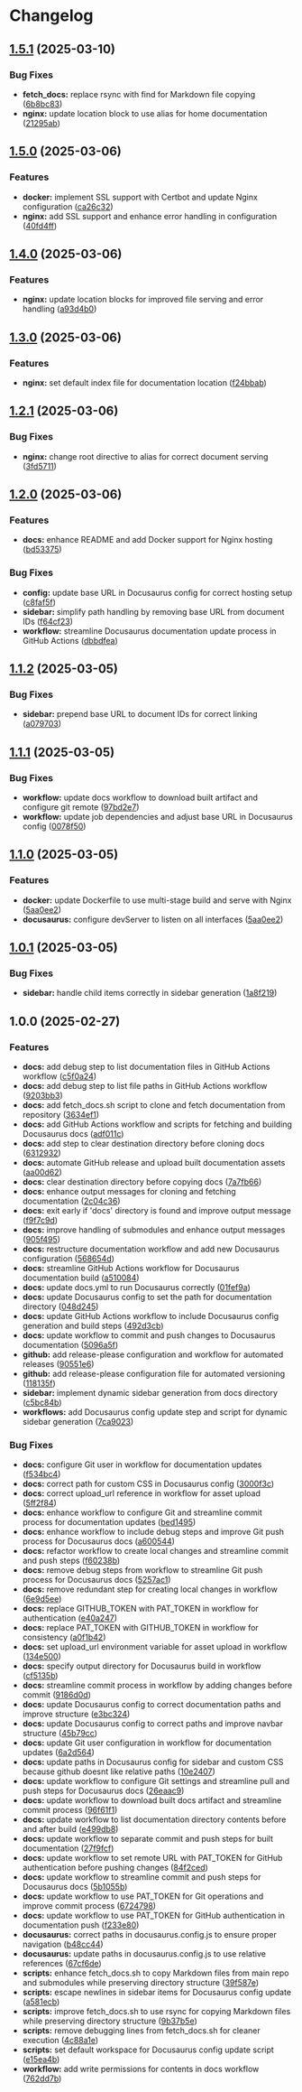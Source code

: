 # Changelog

## [1.5.1](https://github.com/Lonimokio/docs/compare/v1.5.0...v1.5.1) (2025-03-10)


### Bug Fixes

* **fetch_docs:** replace rsync with find for Markdown file copying ([6b8bc83](https://github.com/Lonimokio/docs/commit/6b8bc8307643b9b542eccc605bc34582b88119b6))
* **nginx:** update location block to use alias for home documentation ([21295ab](https://github.com/Lonimokio/docs/commit/21295ab63b7debeb94011afc11ba1a00dd405ea7))

## [1.5.0](https://github.com/Lonimokio/docs/compare/v1.4.0...v1.5.0) (2025-03-06)


### Features

* **docker:** implement SSL support with Certbot and update Nginx configuration ([ca26c32](https://github.com/Lonimokio/docs/commit/ca26c3261c8a563c99ecffb77abb772ade828283))
* **nginx:** add SSL support and enhance error handling in configuration ([40fd4ff](https://github.com/Lonimokio/docs/commit/40fd4ff0cc7d505cce1b7028bfec449e420e2326))

## [1.4.0](https://github.com/Lonimokio/docs/compare/v1.3.0...v1.4.0) (2025-03-06)


### Features

* **nginx:** update location blocks for improved file serving and error handling ([a93d4b0](https://github.com/Lonimokio/docs/commit/a93d4b09ee50126a63885a8379aadc88c37574f6))

## [1.3.0](https://github.com/Lonimokio/docs/compare/v1.2.1...v1.3.0) (2025-03-06)


### Features

* **nginx:** set default index file for documentation location ([f24bbab](https://github.com/Lonimokio/docs/commit/f24bbab9a640ed721bec70b46bfdab16269716e1))

## [1.2.1](https://github.com/Lonimokio/docs/compare/v1.2.0...v1.2.1) (2025-03-06)


### Bug Fixes

* **nginx:** change root directive to alias for correct document serving ([3fd5711](https://github.com/Lonimokio/docs/commit/3fd5711b76375bbf84d8fcd8f481643953603c91))

## [1.2.0](https://github.com/Lonimokio/docs/compare/v1.1.2...v1.2.0) (2025-03-06)


### Features

* **docs:** enhance README and add Docker support for Nginx hosting ([bd53375](https://github.com/Lonimokio/docs/commit/bd53375a21f2c79a655a2a2de7a6193bdd7eea3a))


### Bug Fixes

* **config:** update base URL in Docusaurus config for correct hosting setup ([c8faf5f](https://github.com/Lonimokio/docs/commit/c8faf5f7658a6bad6383eccb6d63fd29b652a982))
* **sidebar:** simplify path handling by removing base URL from document IDs ([f64cf23](https://github.com/Lonimokio/docs/commit/f64cf239a1033bd0222b049d7b6501332b83435f))
* **workflow:** streamline Docusaurus documentation update process in GitHub Actions ([dbbdfea](https://github.com/Lonimokio/docs/commit/dbbdfea957ae13b7889f92250ce1a64949ed79da))

## [1.1.2](https://github.com/Lonimokio/docs/compare/v1.1.1...v1.1.2) (2025-03-05)


### Bug Fixes

* **sidebar:** prepend base URL to document IDs for correct linking ([a079703](https://github.com/Lonimokio/docs/commit/a07970368bedf82c8d1f3a7d0e3a1bc55c951f70))

## [1.1.1](https://github.com/Lonimokio/docs/compare/v1.1.0...v1.1.1) (2025-03-05)


### Bug Fixes

* **workflow:** update docs workflow to download built artifact and configure git remote ([97bd2e7](https://github.com/Lonimokio/docs/commit/97bd2e7b0b0151058f1e636a2b206d7a1471092a))
* **workflow:** update job dependencies and adjust base URL in Docusaurus config ([0078f50](https://github.com/Lonimokio/docs/commit/0078f50dd0b2728a4d8a2b1187ec08748fff3507))

## [1.1.0](https://github.com/Lonimokio/docs/compare/v1.0.1...v1.1.0) (2025-03-05)


### Features

* **docker:** update Dockerfile to use multi-stage build and serve with Nginx ([5aa0ee2](https://github.com/Lonimokio/docs/commit/5aa0ee23bf8fcb2711541e0ea36533dbace4f048))
* **docusaurus:** configure devServer to listen on all interfaces ([5aa0ee2](https://github.com/Lonimokio/docs/commit/5aa0ee23bf8fcb2711541e0ea36533dbace4f048))

## [1.0.1](https://github.com/Lonimokio/docs/compare/v1.0.0...v1.0.1) (2025-03-05)


### Bug Fixes

* **sidebar:** handle child items correctly in sidebar generation ([1a8f219](https://github.com/Lonimokio/docs/commit/1a8f219aa5db549a36fbfa69fafd58251b4917b6))

## 1.0.0 (2025-02-27)


### Features

* **docs:** add debug step to list documentation files in GitHub Actions workflow ([c5f0a24](https://github.com/Lonimokio/docs/commit/c5f0a24ce1744aafb8a04394c2a0849a1ae29cbc))
* **docs:** add debug step to list file paths in GitHub Actions workflow ([9203bb3](https://github.com/Lonimokio/docs/commit/9203bb38ef4556cb70b4237d8976c2d5369cff5a))
* **docs:** add fetch_docs.sh script to clone and fetch documentation from repository ([3634ef1](https://github.com/Lonimokio/docs/commit/3634ef14b7e69d5ce0e2d16cca9ff2476171fe65))
* **docs:** add GitHub Actions workflow and scripts for fetching and building Docusaurus docs ([adf011c](https://github.com/Lonimokio/docs/commit/adf011c2c4721f610bd12d19d05cf139c0e4120d))
* **docs:** add step to clear destination directory before cloning docs ([6312932](https://github.com/Lonimokio/docs/commit/6312932394bf31893bbbe0f6d4f61f238f5edd64))
* **docs:** automate GitHub release and upload built documentation assets ([aa00d62](https://github.com/Lonimokio/docs/commit/aa00d62f4055e10a226ba436a2712c25440a95bf))
* **docs:** clear destination directory before copying docs ([7a7fb66](https://github.com/Lonimokio/docs/commit/7a7fb6630a488f8ca5408cbc5893ecf0f9f46b64))
* **docs:** enhance output messages for cloning and fetching documentation ([2c04c36](https://github.com/Lonimokio/docs/commit/2c04c36f5c6cfce49440c3545c04859b83e6ea2d))
* **docs:** exit early if 'docs' directory is found and improve output message ([f9f7c9d](https://github.com/Lonimokio/docs/commit/f9f7c9d11fcd705afb752afd12b518c0dff61775))
* **docs:** improve handling of submodules and enhance output messages ([905f495](https://github.com/Lonimokio/docs/commit/905f4950268bc647ee2d5d64907cbe617d6aa451))
* **docs:** restructure documentation workflow and add new Docusaurus configuration ([568654d](https://github.com/Lonimokio/docs/commit/568654d9c45f6f66b1f2cd0d8747c7178ad0561f))
* **docs:** streamline GitHub Actions workflow for Docusaurus documentation build ([a510084](https://github.com/Lonimokio/docs/commit/a510084c2ba38685f6c3182ef75a59d3104226d5))
* **docs:** update docs.yml to run Docusaurus correctly ([01fef9a](https://github.com/Lonimokio/docs/commit/01fef9a2894e1f12a0bb5f33bbbd1eb316c33f6b))
* **docs:** update Docusaurus config to set the path for documentation directory ([048d245](https://github.com/Lonimokio/docs/commit/048d245d9d71456609dcb780c73cbce620f965c8))
* **docs:** update GitHub Actions workflow to include Docusaurus config generation and build steps ([492d3cb](https://github.com/Lonimokio/docs/commit/492d3cbfb954f92f71b9383a70453cf15082376b))
* **docs:** update workflow to commit and push changes to Docusaurus documentation ([5096a5f](https://github.com/Lonimokio/docs/commit/5096a5fb32597ab3ba48b7745edd09a143090e14))
* **github:** add release-please configuration and workflow for automated releases ([90551e6](https://github.com/Lonimokio/docs/commit/90551e684f29d8c5fce61d44f0c5658416bb21e0))
* **github:** add release-please configuration file for automated versioning ([118135f](https://github.com/Lonimokio/docs/commit/118135f96c3b65a41195cba104536ce7d6ef14c8))
* **sidebar:** implement dynamic sidebar generation from docs directory ([c5bc84b](https://github.com/Lonimokio/docs/commit/c5bc84b64968b8648ec6ce0fcea16631bf25138d))
* **workflows:** add Docusaurus config update step and script for dynamic sidebar generation ([7ca9023](https://github.com/Lonimokio/docs/commit/7ca90237ae57d2b6a2bc1fe4eb5281fb1a4b5808))


### Bug Fixes

* **docs:** configure Git user in workflow for documentation updates ([f534bc4](https://github.com/Lonimokio/docs/commit/f534bc432131dcc37626e60cce77ec19937ed2b9))
* **docs:** correct path for custom CSS in Docusaurus config ([3000f3c](https://github.com/Lonimokio/docs/commit/3000f3c0035206e1b8d6ee1ba3837cbad19476c7))
* **docs:** correct upload_url reference in workflow for asset upload ([5ff2f84](https://github.com/Lonimokio/docs/commit/5ff2f84821bdacdbb2dbcc4e74b3cec91e3a34b6))
* **docs:** enhance workflow to configure Git and streamline commit process for documentation updates ([bed1495](https://github.com/Lonimokio/docs/commit/bed14951d1d3f2dd420764b43e0c2362e1a3c34f))
* **docs:** enhance workflow to include debug steps and improve Git push process for Docusaurus docs ([a600544](https://github.com/Lonimokio/docs/commit/a6005447e34e371199ffa681dd9f1f834bfde2ca))
* **docs:** refactor workflow to create local changes and streamline commit and push steps ([f60238b](https://github.com/Lonimokio/docs/commit/f60238bc80606889869af86542a88912652f18f7))
* **docs:** remove debug steps from workflow to streamline Git push process for Docusaurus docs ([5257ac1](https://github.com/Lonimokio/docs/commit/5257ac126d86bf7e884ba44d2bd7a060eea7dffe))
* **docs:** remove redundant step for creating local changes in workflow ([6e9d5ee](https://github.com/Lonimokio/docs/commit/6e9d5ee3d9ac0c218b8a4e0ac892bdba7680b44a))
* **docs:** replace GITHUB_TOKEN with PAT_TOKEN in workflow for authentication ([e40a247](https://github.com/Lonimokio/docs/commit/e40a247fc73cd5470a4cf64ed7c363012ee23ba8))
* **docs:** replace PAT_TOKEN with GITHUB_TOKEN in workflow for consistency ([a0f1b42](https://github.com/Lonimokio/docs/commit/a0f1b42769a3c01b05cddf8c77e053d7c1cdf935))
* **docs:** set upload_url environment variable for asset upload in workflow ([134e500](https://github.com/Lonimokio/docs/commit/134e500c7f939537efa31a927fa4984533579605))
* **docs:** specify output directory for Docusaurus build in workflow ([cf5135b](https://github.com/Lonimokio/docs/commit/cf5135b0f9934b1d3897ccab8245bcba2d9eb1a3))
* **docs:** streamline commit process in workflow by adding changes before commit ([9186d0d](https://github.com/Lonimokio/docs/commit/9186d0df4b4c9bc6a9fdd3a16a0fca626ce1732b))
* **docs:** update Docusaurus config to correct documentation paths and improve structure ([e3bc324](https://github.com/Lonimokio/docs/commit/e3bc324b67bab9c1168213843f561fddc1e151e9))
* **docs:** update Docusaurus config to correct paths and improve navbar structure ([45b79cc](https://github.com/Lonimokio/docs/commit/45b79ccab833f9f99a9517a3acb42324550b8fec))
* **docs:** update Git user configuration in workflow for documentation updates ([6a2d564](https://github.com/Lonimokio/docs/commit/6a2d564ec69375cbcb7128ef74ebddb5b09acf61))
* **docs:** update paths in Docusaurus config for sidebar and custom CSS because github doesnt like relative paths ([10e2407](https://github.com/Lonimokio/docs/commit/10e24072b0bb3f93df3061a984f7189a14234975))
* **docs:** update workflow to configure Git settings and streamline pull and push steps for Docusaurus docs ([26eaac9](https://github.com/Lonimokio/docs/commit/26eaac96f4888a2cc070f20b6b633681d33e57ac))
* **docs:** update workflow to download built docs artifact and streamline commit process ([96f61f1](https://github.com/Lonimokio/docs/commit/96f61f1a7ece1d0922b86f9741ee0750942fde99))
* **docs:** update workflow to list documentation directory contents before and after build ([e499db8](https://github.com/Lonimokio/docs/commit/e499db85fdbd24e1d9bcaad99e6348c57b1f1705))
* **docs:** update workflow to separate commit and push steps for built documentation ([27f9fcf](https://github.com/Lonimokio/docs/commit/27f9fcf2b4be6bb95f903fff6c1b9aeedaf5aad9))
* **docs:** update workflow to set remote URL with PAT_TOKEN for GitHub authentication before pushing changes ([84f2ced](https://github.com/Lonimokio/docs/commit/84f2ced79ed8093a0241de8329c5c803ab386ecf))
* **docs:** update workflow to streamline commit and push steps for Docusaurus docs ([5b1055b](https://github.com/Lonimokio/docs/commit/5b1055b8b128b94617b40b429ab8ab2e16b1a2c4))
* **docs:** update workflow to use PAT_TOKEN for Git operations and improve commit process ([6724798](https://github.com/Lonimokio/docs/commit/6724798ab3542e035d84401da5b2ed41f7736dd2))
* **docs:** update workflow to use PAT_TOKEN for GitHub authentication in documentation push ([f233e80](https://github.com/Lonimokio/docs/commit/f233e80782523543c87bec8455d811bea542b6c4))
* **docusaurus:** correct paths in docusaurus.config.js to ensure proper navigation ([b48cc44](https://github.com/Lonimokio/docs/commit/b48cc44b362471c29f2664dd8d74a804e8d79255))
* **docusaurus:** update paths in docusaurus.config.js to use relative references ([67cf6de](https://github.com/Lonimokio/docs/commit/67cf6dedb6d9dec9c51c756800e16369b9bc58fe))
* **scripts:** enhance fetch_docs.sh to copy Markdown files from main repo and submodules while preserving directory structure ([39f587e](https://github.com/Lonimokio/docs/commit/39f587ee83c957f273f47e7572f3449b4ce2a6a0))
* **scripts:** escape newlines in sidebar items for Docusaurus config update ([a581ecb](https://github.com/Lonimokio/docs/commit/a581ecbc35b2a6681a2876e8fce68680fa9eb983))
* **scripts:** improve fetch_docs.sh to use rsync for copying Markdown files while preserving directory structure ([9b37b5e](https://github.com/Lonimokio/docs/commit/9b37b5e11e3f45219a60dcf47227f0982e0ce6d0))
* **scripts:** remove debugging lines from fetch_docs.sh for cleaner execution ([4c88a1e](https://github.com/Lonimokio/docs/commit/4c88a1e92b5dc38613576cec77c906d7037e67e3))
* **scripts:** set default workspace for Docusaurus config update script ([e15ea4b](https://github.com/Lonimokio/docs/commit/e15ea4b588b21fc13deeea3d2fcc78bd53bbf8f8))
* **workflow:** add write permissions for contents in docs workflow ([762dd7b](https://github.com/Lonimokio/docs/commit/762dd7bbcb24cca6a6d5778ef6bfef7c8b41d6f1))
